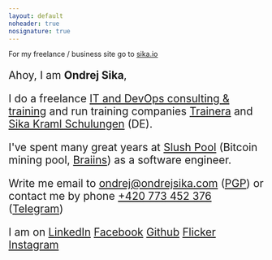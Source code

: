 ```yaml
---
layout: default
noheader: true
nosignature: true
---
```


For my freelance / business site go to [sika.io](https://sika.io)

<div style="font-size: 1.5em" markdown="1">

Ahoy, I am __Ondrej Sika__,

I do a freelance [IT and DevOps consulting & training](https://sika.io) and run training companies [Trainera](https://trainera.io) and [Sika Kraml Schulungen](https://sika-kraml.de) (DE).

I've spent many great years at [Slush Pool](https://slushpool.com) (Bitcoin mining pool, [Braiins](https://braiins.com)) as a software engineer.

Write me email to <ondrej@ondrejsika.com> ([PGP](/ondrej/pgp.html)) or contact me by phone [+420 773 452 376](tel:+420773452376) ([Telegram](https://t.me/ondrejsika))

I am on
[LinkedIn](https://www.linkedin.com/in/ondrejsika/)
[Facebook](https://facebook.com/sikaondrej)
[Github](https://github.com/ondrejsika)
[Flicker](https://www.flickr.com/photos/ondrejsika/albums)
[Instagram](https://instagram.com/ondrejsika)

</div>

<!-- Kato, zustanes naveky v nasich srdcich. O.</div> -->

